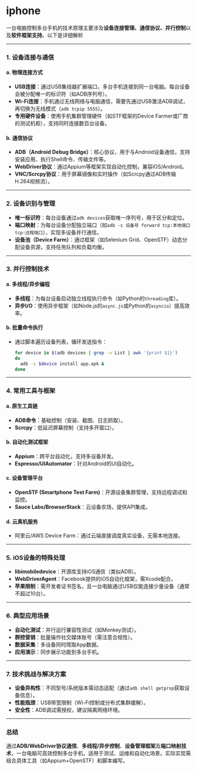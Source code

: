 # iphone

一台电脑控制多台手机的技术原理主要涉及**设备连接管理、通信协议、并行控制**以及**软件框架支持**。以下是详细解析

---

### **1. 设备连接与通信**

#### **a. 物理连接方式**

- **USB连接**：通过USB集线器扩展端口，多台手机连接到同一台电脑。每台设备会被分配唯一的标识符（如ADB序列号）。
- **Wi-Fi连接**：手机通过无线网络与电脑通信，需要先通过USB激活ADB调试，再切换为无线模式（`adb tcpip 5555`）。
- **专用硬件设备**：使用手机集群管理硬件（如STF框架的Device Farmer或厂商的测试机柜），支持同时连接数百台设备。

#### **b. 通信协议**

- **ADB（Android Debug Bridge）**：核心协议，用于与Android设备通信，支持安装应用、执行Shell命令、传输文件等。
- **WebDriver协议**：通过Appium等框架实现自动化控制，兼容iOS/Android。
- **VNC/Scrcpy协议**：用于屏幕镜像和实时操作（如Scrcpy通过ADB传输H.264视频流）。

---

### **2. 设备识别与管理**

- **唯一标识符**：每台设备通过`adb devices`获取唯一序列号，用于区分和定位。
- **端口映射**：为每台设备分配独立端口（如`adb -s 设备号 forward tcp:本地端口 tcp:远程端口`），实现多设备并行通信。
- **设备池（Device Farm）**：通过框架（如Selenium Grid、OpenSTF）动态分配设备资源，支持任务队列和负载均衡。

---

### **3. 并行控制技术**

#### **a. 多线程/异步编程**

- **多线程**：为每台设备启动独立线程执行命令（如Python的`threading`库）。
- **异步I/O**：使用异步框架（如Node.js的`async.js`或Python的`asyncio`）提高效率。

#### **b. 批量命令执行**

- 通过脚本遍历设备列表，循环发送指令：

  ```bash
  for device in $(adb devices | grep -v List | awk '{print $1}')
  do
    adb -s $device install app.apk &
  done
  ```

---

### **4. 常用工具与框架**

#### **a. 原生工具链**

- **ADB命令**：基础控制（安装、截图、日志抓取）。
- **Scrcpy**：低延迟屏幕控制（支持多开窗口）。

#### **b. 自动化测试框架**

- **Appium**：跨平台自动化，支持多设备并发。
- **Espresso/UIAutomator**：针对Android的UI自动化。

#### **c. 设备管理平台**

- **OpenSTF (Smartphone Test Farm)**：开源设备集群管理，支持远程调试和监控。
- **Sauce Labs/BrowserStack**：云设备农场，提供API集成。

#### **d. 云真机服务**

- 阿里云/AWS Device Farm：通过云端直接调度真实设备，无需本地连接。

---

### **5. iOS设备的特殊处理**

- **libimobiledevice**：开源库支持iOS通信（类似ADB）。
- **WebDriverAgent**：Facebook提供的iOS自动化框架，需Xcode配合。
- **苹果限制**：需开发者证书签名，且一台电脑通过USB仅能连接少量设备（通常不超过10台）。

---

### **6. 典型应用场景**

- **自动化测试**：并行运行兼容性测试（如Monkey测试）。
- **群控营销**：批量操作社交媒体账号（需注意合规性）。
- **数据采集**：多设备同时爬取App数据。
- **应用演示**：同步展示功能到多台手机。

---

### **7. 技术挑战与解决方案**

- **设备异构性**：不同型号/系统版本需动态适配（通过`adb shell getprop`获取设备信息）。
- **性能瓶颈**：USB带宽限制（Wi-Fi控制或分布式集群缓解）。
- **安全性**：ADB调试需授权，建议隔离网络环境。

---

### **总结**

通过**ADB/WebDriver协议通信**、**多线程/异步控制**、**设备管理框架**及**端口映射技术**，一台电脑可高效控制多台手机，适用于测试、运维和自动化场景。实际实现需结合具体工具（如Appium+OpenSTF）和脚本编写。
